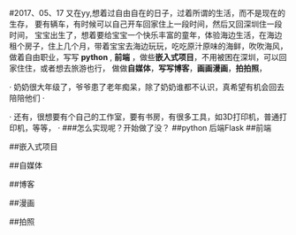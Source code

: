 #2017、05、17
又在yy,想着过自由自在的日子，过着所谓的生活，而不是现在的生存，
要有辆车，有时候可以自己开车回家住上一段时间，然后又回深圳住一段时间，
宝宝出生了，想着要给宝宝一个快乐丰富的童年，体验海边生活，在海边租个房子，住上几个月，带着宝宝去海边玩玩，吃吃原汁原味的海鲜，吹吹海风，
做着自由职业，写写 **python** , **前端** ，做些**嵌入式项目**，不用被困在深圳，可以回家住住，或者想去旅游也行，
做做**自媒体**，**写写博客**，**画画漫画**，**拍拍照**，

·
	奶奶很大年级了，爷爷患了老年痴呆，除了奶奶谁都不认识，真希望有机会回去陪陪他们
·

· 
	还有，很想要有个自己的工作室，要有书房，有很多工具，如3D打印机，普通打印机，等等，
· 
###怎么实现呢？开始做了没？
##python
后端Flask
##前端

##嵌入式项目


##自媒体


##博客


##漫画


##拍照